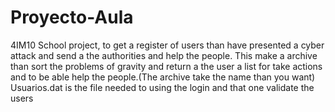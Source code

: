# Proyecto-Aula
4IM10
School project, to get a register of users than have presented a cyber attack and send a the authorities and help the people.
This make a archive than sort the problems of gravity and return a the user a list for take actions and to be able help the people.(The archive take the name than you want)
Usuarios.dat is the file needed to using the login  and that one validate the users
